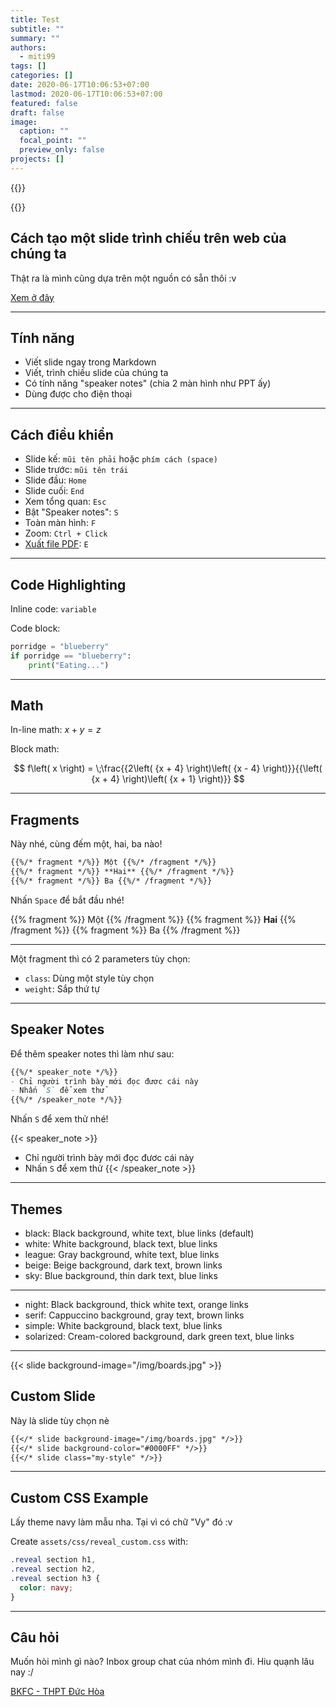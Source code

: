 ```yaml
---
title: Test
subtitle: ""
summary: ""
authors:
  - miti99
tags: []
categories: []
date: 2020-06-17T10:06:53+07:00
lastmod: 2020-06-17T10:06:53+07:00
featured: false
draft: false
image:
  caption: ""
  focal_point: ""
  preview_only: false
projects: []
---
```


{{<gdocs src="https://docs.google.com/document/d/1tUcl2-pKbKy2grvef2pAGroLgRhGrPDCRSTHd2NoroU/edit?usp=sharing">}}

{{<toc>}}

## Cách tạo một slide trình chiếu trên web của chúng ta

Thật ra là mình cũng dựa trên một nguồn có sẵn thôi :v

[Xem ở đây](https://github.com/hakimel/reveal.js)

---

## Tính năng

- Viết slide ngay trong Markdown
- Viết, trình chiếu slide của chúng ta
- Có tính năng "speaker notes" (chia 2 màn hình như PPT ấy)
- Dùng được cho điện thoại

---

## Cách điều khiển

- Slide kế: `mũi tên phải` hoặc `phím cách (space)`
- Slide trước: `mũi tên trái`
- Slide đầu: `Home`
- Slide cuối: `End`
- Xem tổng quan: `Esc`
- Bật "Speaker notes": `S`
- Toàn màn hình: `F`
- Zoom: `Ctrl + Click`
- [Xuất file PDF](https://github.com/hakimel/reveal.js#pdf-export): `E`

---

## Code Highlighting

Inline code: `variable`

Code block:

```python
porridge = "blueberry"
if porridge == "blueberry":
    print("Eating...")
```

---

## Math

In-line math: $x + y = z$

Block math:

$$
f\left( x \right) = \;\frac{{2\left( {x + 4} \right)\left( {x - 4} \right)}}{{\left( {x + 4} \right)\left( {x + 1} \right)}}
$$

---

## Fragments

Này nhé, cùng đếm một, hai, ba nào!

```html
{{%/* fragment */%}} Một {{%/* /fragment */%}}
{{%/* fragment */%}} **Hai** {{%/* /fragment */%}}
{{%/* fragment */%}} Ba {{%/* /fragment */%}}
```

Nhấn `Space` để bắt đầu nhé!

{{% fragment %}} Một {{% /fragment %}}
{{% fragment %}} **Hai** {{% /fragment %}}
{{% fragment %}} Ba {{% /fragment %}}

---

Một fragment thì có 2 parameters tùy chọn:

- `class`: Dùng một style tùy chọn
- `weight`: Sắp thứ tự

---

## Speaker Notes

Để thêm speaker notes thì làm như sau:

```markdown
{{%/* speaker_note */%}}
- Chỉ người trình bày mới đọc đươc cái này
- Nhấn `S` để xem thử
{{%/* /speaker_note */%}}
```

Nhấn `S` để xem thử nhé!

{{< speaker_note >}}

- Chỉ người trình bày mới đọc đươc cái này
- Nhấn `S` để xem thử
{{< /speaker_note >}}

---

## Themes

- black: Black background, white text, blue links (default)
- white: White background, black text, blue links
- league: Gray background, white text, blue links
- beige: Beige background, dark text, brown links
- sky: Blue background, thin dark text, blue links

---

- night: Black background, thick white text, orange links
- serif: Cappuccino background, gray text, brown links
- simple: White background, black text, blue links
- solarized: Cream-colored background, dark green text, blue links

---

{{< slide background-image="/img/boards.jpg" >}}

## Custom Slide

Này là slide tùy chọn nè

```markdown
{{</* slide background-image="/img/boards.jpg" */>}}
{{</* slide background-color="#0000FF" */>}}
{{</* slide class="my-style" */>}}
```

---

## Custom CSS Example

Lấy theme navy làm mẫu nha. Tại vì có chữ "Vy" đó :v

Create `assets/css/reveal_custom.css` with:

```css
.reveal section h1,
.reveal section h2,
.reveal section h3 {
  color: navy;
}
```

---

## Câu hỏi

Muốn hòi mình gì nào? Inbox group chat của nhóm mình đi. Hiu quạnh lâu nay :/

[BKFC - THPT Đức Hòa](https://www.facebook.com/messages/t/2025327994248797)
